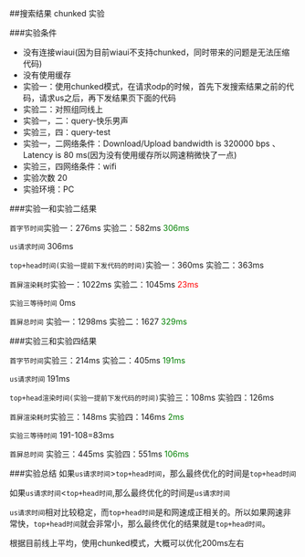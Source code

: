 ##搜索结果 chunked 实验

###实验条件

* 没有连接wiaui(因为目前wiaui不支持chunked，同时带来的问题是无法压缩代码)
* 没有使用缓存
* 实验一：使用chunked模式，在请求odp的时候，首先下发搜索结果之前的代码，请求us之后，再下发结果页下面的代码
* 实验二：对照组同线上
* 实验一，二：query-快乐男声
* 实验三，四：query-test
* 实验一，二网络条件：Download/Upload bandwidth is 320000 bps 、Latency is 80 ms(因为没有使用缓存所以网速稍微快了一点)
* 实验三，四网络条件：wifi
* 实验次数 20
* 实验环境：PC

###实验一和实验二结果

`首字节时间`实验一：276ms 实验二：582ms <span style="color:green">306ms </span>

`us请求时间` 306ms

`top+head时间(实验一提前下发代码的时间)`实验一：360ms 实验二：363ms

`首屏渲染耗时`实验一：1022ms 实验二：1045ms <span style="color:red">23ms</span>

`实验三等待时间` 0ms

`首屏总时间` 实验一：1298ms 实验二：1627 <span style="color:green">329ms </span>

###实验三和实验四结果

`首字节时间`实验三：214ms 实验二：405ms <span style="color:green">191ms </span>

`us请求时间` 191ms

`top+head渲染时间(实验一提前下发代码的时间)`实验三：108ms 实验四：126ms

`首屏渲染耗时`实验三：148ms 实验四：146ms <span style="color:green">2ms</span>

`实验三等待时间` 191-108=83ms

`首屏总时间` 实验三：445ms 实验四：551ms <span style="color:green">106ms </span>

###实验总结
如果`us请求时间`>`top+head时间`，那么最终优化的时间是`top+head时间`

如果`us请求时间`<`top+head时间`,那么最终优化的时间是`us请求时间`

`us请求时间`相对比较稳定，而`top+head时间`是和网速成正相关的。所以如果网速非常快，`top+head时间`就会非常小，那么最终优化的结果就是`top+head时间`。

根据目前线上平均，使用chunked模式，大概可以优化200ms左右
